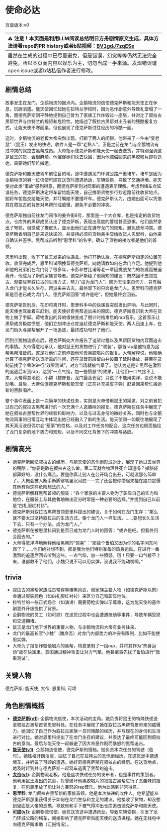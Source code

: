 # 使命必达
页面版本:v0
 

| :warning: 注意！本页面是利用LLM阅读总结明日方舟剧情原文生成，具体方法请看repo的PR history或者b站视频：[BV1gdJ7zqESe](https://www.bilibili.com/video/BV1gdJ7zqESe/)         |
|:----------------------------|
| 虽然在生成的过程中已尽量避免，但是错误，幻觉等等仍然无法完全避免。所以本页面内容以娱乐为主，切勿当成一手来源。发现错误请open issue或者b站私信作者进行修改。|



## 剧情总结
故事发生在龙门，企鹅物流的据点内。企鹅物流的信使德克萨斯和能天使正在休息，玩牌消遣。能天使回忆起她在拉特兰学校时，因为恶作剧意外导致礼堂塌了一角，而德克萨斯则平静地提到自己曾为了家族工作炸毁过一座塔，并对比了叙拉古黑帮世界与拉特兰的规矩和危险性。她描述了叙拉古黑帮对出丑者的残酷报复方式，让能天使不寒而栗，但也展现了德克萨斯过往经历的冷酷一面。

这时，企鹅物流的老板大帝突然出现，打断了两人的闲聊。他带来了一件由“臭老鼠”（鼠王）发出的快递，收件人是一帮“老熟人”，正是之前在龙门与企鹅物流有过冲突的叙拉古黑帮成员。大帝指示德克萨斯和能天使一起去送货，并特别强调这是鼠王的货，会很麻烦。他催促她们快去快回，因为他赔偿回来的黑胶唱片即将送达，需要她们帮忙搬运。

德克萨斯和能天使驾车前往目的地，途中遭遇龙门环城公路严重堵车。堵车是因为企鹅物流的另一位信使可颂在送货时遭遇抢劫，车辆受损，导致了交通拥堵。能天使对此类“事故”感到得意，而德克萨斯则对同事的遭遇表示理解。考虑到堵车会延误任务，德克萨斯决定将车留给能天使，自己携带货物步行抄近路前往收货地点。她将车钥匙交给能天使，并叮嘱她不要撞坏车。德克萨斯认为，由她出面可以凭借其在叙拉古的背景对黑帮形成威慑，避免不必要的冲突。

德克萨斯独自前往龙门闹市的姜齐街8号，那里是一个大仓库，也是指定的收货地点。仓库外的黑帮成员认出了德克萨斯，表现出高度的警惕甚至恐惧。他们虽然拿出了弩箭，但换成了橡皮头，显示出他们正在遵守龙门的规矩，避免致命冲突。德克萨斯表明自己是来送快递的，并坚持必须将货物亲手交给收货人恩里科，由他亲自确认并签字。黑帮成员听到“恩里科”的名字，确认了货物的接收者是他们的首领。

恩里科出现，收下了鼠王发来的快递盒。他打开确认后，在德克萨斯指定的位置签收。收货完成后，恩里科试图挽留德克萨斯，向她请教如何在龙门立足。他提到他和他的兄弟们在龙门待了很多年，卡彭和甘比诺等老一辈因挑战龙门的权威而被迫离开，他成为了新的家族领导者。德克萨斯给了他简短的建议：既然回不去叙拉古，就要放弃叙拉古的生活方式，努力“成为龙门人”，因为无论来自何方，只有融入龙门才能长久生存。帮派来来去去，最终留下的只会是龙门人。恩里科问德克萨斯是否也已成为龙门人，德克萨斯回答“或许是吧”，但她最终会回去。

德克萨斯告别后，在即将离开时，恩里科手中的快递盒突然发出异响。与此同时，能天使也驾驶着车赶到。能天使好奇黑帮追出来的原因，德克萨斯意识到大帝在货物上做了手脚。荷物发出的异响很快变成了倒计时结束后的rap音乐。这首音乐让黑帮成员极度愤怒，他们立刻冲出仓库追赶德克萨斯和能天使。两人迅速上车，在龙门街头与黑帮展开了一场追逐，最终成功甩开了他们。

回到企鹅物流据点后，德克萨斯向大帝报告了送货过程以及黑帮因货物内容而追击的事情。大帝得意地承认，他对鼠王的货物进行了“改装”，那首rap是他特意为这帮黑帮准备的。这是对他们之前炸毁他珍贵黑胶唱片的报复。大帝解释说，他精确计算了德克萨斯送货所需的时间，还在录音前段留白并设置了延时播放，甚至在录制前找了个鲁珀进行“效果测试”，对方当场就被气晕了。他认为这是让黑帮在激烈的追逐后听到rap，达到“一点气恼，加一些愤怒”的效果，让他们一口气接不上来。大帝得意地说，小魏（魏彦吾，龙门最高长官）只说了不能用实弹，没说不能动嘴。最后，大帝催促德克萨斯和能天使（正在补充橡皮子弹）赶紧回来帮忙搬运新的黑胶唱片。

整个事件表面上是一次简单的快递任务，实则是大帝借用鼠王的渠道，对之前冒犯过自己的叙拉古黑帮进行的一次充满个人恶趣味的报复。德克萨斯在任务中展现了她在叙拉古黑帮世界的经验和影响力，以及与过去身份的微妙关系，同时也与企鹅物流同事的日常互动中体现出她已经融入了新的生活。能天使则一如既往地展现了其天真活泼但偶尔会“惹事”的性格，以及对工作任务的配合。这次任务也侧面描绘了龙门复杂的地下势力和规矩，以及不同文化背景下的冲突与适应。
## 剧情高光
*   德克萨斯回忆叙拉古的经历，与能天使的恶作剧形成对比，展现了她过去世界的残酷：“你要是敢在叙拉古这么做，第二天就会物理性死亡知道吗？掉脑袋都算好的，没什么痛苦。要是你真让别人在公开场合出丑，可就没那么简单了。大概会被人断手断脚塞嘴里沉河底——完了还会把你捞起来挂在路口震慑其他有你这样危险想法的人。”
*   德克萨斯解释黑帮首领的服装：“各个家族的主要人物为了彰显自己的实力和地位，在服装上与其他鲁珀做出区分时常是一种必要的选择。”并提到自己以前是“白礼服红衬衫”。
*   德克萨斯对叙拉古黑帮首领恩里科提出的建议，关于如何在龙门生存：“那么就不要太过坚持叙拉古的生活方式。像个龙门人一样生活。......要想长久生活下去，只有一个办法。成为龙门人。”
*   德克萨斯在被恩里科问到是否已成为龙门人时的回答：“或许是吧。但我终归会回去的。”
*   大帝得意洋洋地解释他给黑帮的“惊喜”：“那些个鲁珀又因为你的名字问东问西了？......他们绝对想不到，那是我为他们特别准备的热身运动。在进行一番激烈的追逐后回去听到这些。一点气恼，加一些愤怒。哦！只要一口气接不上来，谁都救不了他们。小魏只说不可以用实弹，没说我不能动嘴啊。”
## trivia
*   叙拉古的黑帮家族成员常穿黑帽黑风衣，而家族主要人物（如德克萨斯以前）会通过服装颜色（如白礼服红衬衫）来区分自己和彰显地位。
*   拉特兰的一些正式场合（如演讲）需要荷枪实弹以示尊重，这为能天使的恶作剧意外升级提供了背景。
*   企鹅物流的员工（如可颂）在送货过程中也会遭遇抢劫等事件，导致车辆受损和交通拥堵。
*   鼠王是龙门地下世界的重要人物，与企鹅物流和大帝有业务往来。
*   龙门的最高长官“小魏”（魏彦吾）对龙门内部势力的冲突有限制，比如不能使用实弹。
*   大帝为了报复炸毁他唱片的黑帮，特意录制了一段rap，并将其作为“热身运动”放在快递里，意图通过精神攻击让对方气晕。他甚至事先找了鲁珀进行“效果测试”。
## 关键人物
德克萨斯; 能天使; 大帝; 恩里科; 可颂
## 角色剧情概括
-   **[德克萨斯](../char_v3/char_102_texas.md)([v1](../chars/char_102_texas.md))**: 企鹅物流信使，本次活动的主角。她负责将鼠王的特殊快递送至叙拉古黑帮首领恩里科处。在任务中展现了她在叙拉古黑帮背景带来的威慑力。她回忆了自己作为叙拉古家族一员时残酷的经历，并与现在的身份和生活进行对比。她对恩里科提出了在龙门生存的建议，并表达了最终可能回到叙拉古的意向。最后与能天使一起躲避了因大帝恶作剧而暴怒的黑帮追击。
-   **[能天使](../char_v3/char_103_angel.md)([v1](../chars/char_103_angel.md))**: 企鹅物流信使，德克萨斯的搭档。她负责本次任务的驾驶（临时）。她性格开朗活泼，回忆了自己在拉特兰的恶作剧经历。在送货途中遭遇堵车，并听说了可颂的遭遇。她好奇德克萨斯在叙拉古的经历。在送货地点，她及时赶到并与德克萨斯一起驾车逃离了黑帮的追击。
-   **[大帝](../char_v3/extended_char_da_di.md)([v1](../chars/extended_char_da_di.md))**: 企鹅物流老板。他是这次快递任务的发布者，也是事件的策划者。他利用鼠王发出的包裹，对曾破坏他黑胶唱片的叙拉古黑帮进行了恶趣味的报复，在包裹里放了能让对方暴怒的rap音乐。他为此感到非常得意。
-   **恩里科**: 龙门叙拉古黑帮新的家族首领。他是本次快递的收件人。他希望能从德克萨斯那里获得关于如何在龙门生存和立足的建议。他接收了货物，却没想到里面是大帝的恶搞，导致他和手下被气得冲出仓库追击德克萨斯和能天使。
-   **[可颂](../char_v3/char_201_moeshd.md)([v1](../chars/char_201_moeshd.md))**: 企鹅物流信使。她在送货途中遭遇抢劫，导致车辆受损，引发了龙门环城公路的堵车，间接影响了德克萨斯和能天使的送货进程。她在无线电中向德克萨斯求助（汇报情况）。